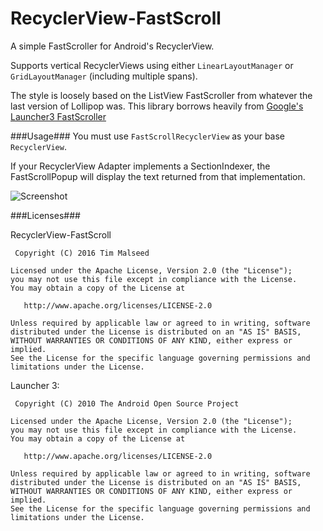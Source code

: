 # RecyclerView-FastScroll
A simple FastScroller for Android's RecyclerView.

Supports vertical RecyclerViews using either `LinearLayoutManager` or `GridLayoutManager` (including multiple spans).

The style is loosely based on the ListView FastScroller from whatever the last version of Lollipop was. This library borrows heavily from [Google's Launcher3 FastScroller](https://android.googlesource.com/platform/packages/apps/Launcher3/)

###Usage###
You must use `FastScrollRecyclerView` as your base `RecyclerView`. 

If your RecyclerView Adapter implements a SectionIndexer, the FastScrollPopup will display the text returned from that implementation.

![Screenshot](https://github.com/timusus/RecyclerView-FastScroll/blob/master/screenshot.jpg)

###Licenses###

RecyclerView-FastScroll

     Copyright (C) 2016 Tim Malseed
   
    Licensed under the Apache License, Version 2.0 (the "License");
    you may not use this file except in compliance with the License.
    You may obtain a copy of the License at

       http://www.apache.org/licenses/LICENSE-2.0

    Unless required by applicable law or agreed to in writing, software
    distributed under the License is distributed on an "AS IS" BASIS,
    WITHOUT WARRANTIES OR CONDITIONS OF ANY KIND, either express or implied.
    See the License for the specific language governing permissions and
    limitations under the License.

Launcher 3:
 
     Copyright (C) 2010 The Android Open Source Project

    Licensed under the Apache License, Version 2.0 (the "License");
    you may not use this file except in compliance with the License.
    You may obtain a copy of the License at

       http://www.apache.org/licenses/LICENSE-2.0

    Unless required by applicable law or agreed to in writing, software
    distributed under the License is distributed on an "AS IS" BASIS,
    WITHOUT WARRANTIES OR CONDITIONS OF ANY KIND, either express or implied.
    See the License for the specific language governing permissions and
    limitations under the License.
